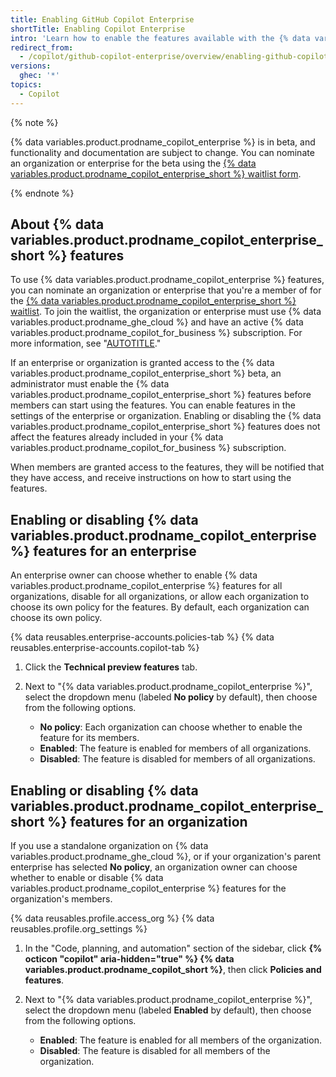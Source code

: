 ```yaml
---
title: Enabling GitHub Copilot Enterprise
shortTitle: Enabling Copilot Enterprise
intro: 'Learn how to enable the features available with the {% data variables.product.prodname_copilot_enterprise %} beta.'
redirect_from:
  - /copilot/github-copilot-enterprise/overview/enabling-github-copilot-enterprise
versions:
  ghec: '*'
topics:
  - Copilot
---
```


{% note %}

{% data variables.product.prodname_copilot_enterprise %} is in beta, and functionality and documentation are subject to change. You can nominate an organization or enterprise for the beta using the [{% data variables.product.prodname_copilot_enterprise_short %} waitlist form](https://github.com/github-copilot/copilot_enterprise_waitlist_signup/join).

{% endnote %}

## About {% data variables.product.prodname_copilot_enterprise_short %} features

To use {% data variables.product.prodname_copilot_enterprise %} features, you can nominate an organization or enterprise that you're a member of for the [{% data variables.product.prodname_copilot_enterprise_short %} waitlist](https://github.com/github-copilot/copilot_enterprise_waitlist_signup/join). To join the waitlist, the organization or enterprise must use {% data variables.product.prodname_ghe_cloud %} and have an active {% data variables.product.prodname_copilot_for_business %} subscription. For more information, see "[AUTOTITLE](/copilot/github-copilot-enterprise/overview/about-github-copilot-enterprise)."

If an enterprise or organization is granted access to the {% data variables.product.prodname_copilot_enterprise_short %} beta, an administrator must enable the {% data variables.product.prodname_copilot_enterprise_short %} features before members can start using the features. You can enable features in the settings of the enterprise or organization. Enabling or disabling the {% data variables.product.prodname_copilot_enterprise_short %} features does not affect the features already included in your {% data variables.product.prodname_copilot_for_business %} subscription.

When members are granted access to the features, they will be notified that they have access, and receive instructions on how to start using the features.

## Enabling or disabling {% data variables.product.prodname_copilot_enterprise %} features for an enterprise

An enterprise owner can choose whether to enable {% data variables.product.prodname_copilot_enterprise %} features for all organizations, disable for all organizations, or allow each organization to choose its own policy for the features. By default, each organization can choose its own policy.

{% data reusables.enterprise-accounts.policies-tab %}
{% data reusables.enterprise-accounts.copilot-tab %}
1. Click the **Technical preview features** tab.
1. Next to "{% data variables.product.prodname_copilot_enterprise %}", select the dropdown menu (labeled **No policy** by default), then choose from the following options.

   - **No policy**: Each organization can choose whether to enable the feature for its members.
   - **Enabled**: The feature is enabled for members of all organizations.
   - **Disabled**: The feature is disabled for members of all organizations.

## Enabling or disabling {% data variables.product.prodname_copilot_enterprise_short %} features for an organization

If you use a standalone organization on {% data variables.product.prodname_ghe_cloud %}, or if your organization's parent enterprise has selected **No policy**, an organization owner can choose whether to enable or disable {% data variables.product.prodname_copilot_enterprise %} features for the organization's members.

{% data reusables.profile.access_org %}
{% data reusables.profile.org_settings %}
1. In the "Code, planning, and automation" section of the sidebar, click **{% octicon "copilot" aria-hidden="true" %} {% data variables.product.prodname_copilot_short %}**, then click **Policies and features**.
1. Next to "{% data variables.product.prodname_copilot_enterprise %}", select the dropdown menu (labeled **Enabled** by default), then choose from the following options.

   - **Enabled**: The feature is enabled for all members of the organization.
   - **Disabled**: The feature is disabled for all members of the organization.
